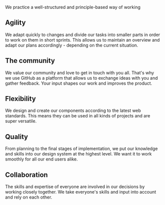 We practice a well-structured and principle-based way of working

## Agility

We adapt quickly to changes and divide our tasks into smaller parts in order to work on them in short sprints. This allows us to maintain an overview and adapt our plans accordingly - depending on the current situation. 

## The community

We value our community and love to get in touch with you all. That's why we use GitHub as a platform that allows us to exchange ideas with you and gather feedback. Your input shapes our work and improves the product.

## Flexibility

We design and create our components according to the latest web standards. This means they can be used in all kinds of projects and are super versatile. 

## Quality

From planning to the final stages of implementation, we put our knowledge and skills into our design system at the highest level. We want it to work smoothly for all our end users alike. 

## Collaboration

The skills and expertise of everyone are involved in our decisions by working closely together. We take everyone's skills and input into account and rely on each other.